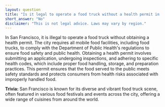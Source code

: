 ```yaml
---
layout: question
title: "Is it legal to operate a food truck without a health permit in San Francisco?"
short_answer: "No"
disclaimer: "This is not legal advice. Laws may vary by region."
---
```


In San Francisco, it is illegal to operate a food truck without obtaining a health permit. The city requires all mobile food facilities, including food trucks, to comply with the Department of Public Health's regulations to ensure food safety and public health. Obtaining a health permit involves submitting an application, undergoing inspections, and adhering to specific health codes, which include proper food handling, storage, and preparation practices. This permit ensures that the food served to the public meets safety standards and protects consumers from health risks associated with improperly handled food.

**Trivia:** San Francisco is known for its diverse and vibrant food truck scene, often featured in various food festivals and events across the city, offering a wide range of cuisines from around the world.
